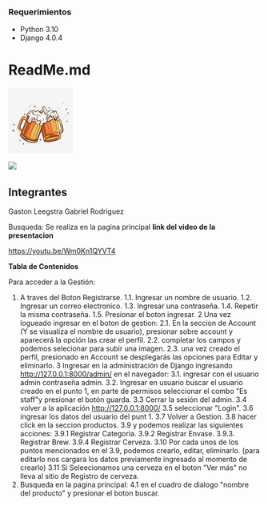 ### Requerimientos

- Python 3.10
- Django 4.0.4

# ReadMe.md

![](Beers.png)

![](https://img.shields.io/bower/v/editor.md.svg)

## Integrantes ##
Gaston Leegstra
Gabriel Rodriguez

Busqueda: Se realiza en la pagina principal
**link del video de la presentacion**

https://youtu.be/Wm0Kn1QYVT4

**Tabla de Contenidos**

Para acceder a la Gestión: 
  1. A traves del Boton Registrarse.
    1.1. Ingresar un nombre de usuario.
    1.2. Ingresar un correo electronico.
    1.3. Ingresar una contraseña.
    1.4. Repetir la misma contraseña.
    1.5. Presionar el boton ingresar.
  2 Una vez logueado ingresar en el boton de gestion:
    2.1. En la seccion de Account (Y se visualiza el nombre de usuario), presionar sobre account y aparecerá la opción las crear el perfil.
    2.2. completar los campos y podemos selecionar para subir una imagen.
    2.3. una vez creado el perfil, presionado en Account se desplegarás las opciones para Editar y eliminarlo.
  3 Ingresar en la administración de Django ingresando http://127.0.0.1:8000/admin/ en el navegador:
    3.1. ingresar con el usuario admin contraseña admin.
    3.2. Ingresar en usuario buscar el usuario creado en el punto 1, en parte de permisos seleccionar el combo "Es staff"y presionar el botón guarda.
    3.3 Cerrar la sesión del admin.
    3.4 volver a la aplicación http://127.0.0.1:8000/ 
    3.5 seleccionar "Login".
    3.6 ingresar los datos del usuario del punt 1.
    3.7 Volver a Gestion.
    3.8 hacer click en la seccion productos.
    3.9 y podemos realizar las siguientes acciones:
      3.9.1  Registrar Categoria.
      3.9.2  Registrar Envase.
      3.9.3. Registrar Brew.
      3.9.4  Registrar Cerveza.
    3.10 Por cada unos de los puntos mencionados en el 3.9, podemos crearlo, editar, eliminarlo. (para editarlo nos cargara los datos previamente ingresado al momento de crearlo)
    3.11 Si Seleecionamos una cerveza en el boton "Ver más" no lleva al sitio de Registro de cerveza.
  4. Busqueda en la pagina principal:
    4.1 en el cuadro de dialogo "nombre del producto" y presionar el boton buscar.
